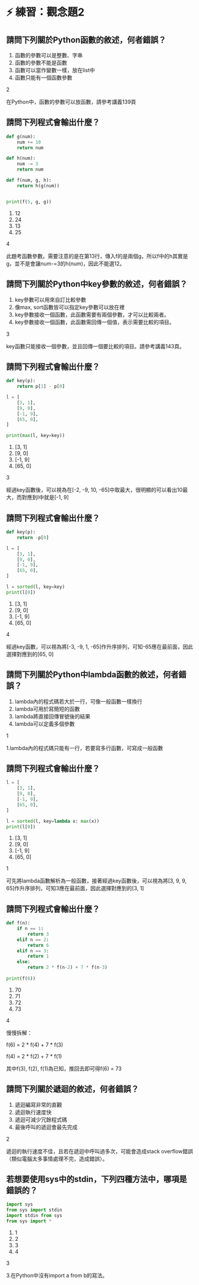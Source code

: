 # ⚡ 練習：觀念題2

## 請問下列關於Python函數的敘述，何者錯誤？

1. 函數的參數可以是整數、字串
2. 函數的參數不能是函數
3. 函數可以當作變數一樣，放在list中
4. 函數只能有一個函數參數

2

在Python中，函數的參數可以放函數，請參考講義139頁

## 請問下列程式會輸出什麼？

```python
def g(num):
    num += 10
    return num

def h(num):
    num -= 3
    return num

def f(num, g, h):
    return h(g(num))


print(f(5, g, g))
```

1. 12
2. 24
3. 13
4. 25

4

此題考函數參數。需要注意的是在第13行，傳入f的是兩個g，所以f中的h其實是g，並不是會讓num-=3的h\(num\)，因此不能選12。

## 請問下列關於Python中key參數的敘述，何者錯誤？

1. key參數可以用來自訂比較參數
2. 像max, sort函數皆可以指定key參數可以放在裡
3. key參數接收一個函數，此函數需要有兩個參數，才可以比較兩者。
4. key參數接收一個函數，此函數需回傳一個值，表示需要比較的項目。

3

key函數只能接收一個參數，並且回傳一個要比較的項目。請參考講義143頁。

## 請問下列程式會輸出什麼？

```python
def key(p):
    return p[1] - p[0]

l = [
    [3, 1],
    [9, 0],
    [-1, 9],
    [65, 0],
]

print(max(l, key=key))
```

1. \[3, 1\]
2. \[9, 0\]
3. \[-1, 9\]
4. \[65, 0\]

3

經過key函數後，可以視為在\[-2, -9, 10, -65\]中取最大，很明顯的可以看出10最大，而對應到l中就是\[-1, 9\]

##  請問下列程式會輸出什麼？

```python
def key(p):
    return -p[0]

l = [
    [3, 1],
    [9, 0],
    [-1, 9],
    [65, 0],
]

l = sorted(l, key=key)
print(l[0])
```

1. \[3, 1\]
2. \[9, 0\]
3. \[-1, 9\]
4. \[65, 0\]

4

經過key函數，可以視為將\[-3, -9, 1, -65\]作升序排列，可知-65應在最前面，因此選擇對應到的\[65, 0\]

## 請問下列關於Python中lambda函數的敘述，何者錯誤？

1. lambda內的程式碼若大於一行，可像一般函數一樣換行
2. lambda可用於寫簡短的函數
3. lambda將直接回傳冒號後的結果
4. lambda可以定義多個參數

1

1.lambda內的程式碼只能有一行，若要寫多行函數，可寫成一般函數

##  請問下列程式會輸出什麼？

```python
l = [
    [3, 1],
    [9, 0],
    [-1, 9],
    [65, 0],
]

l = sorted(l, key=lambda x: max(x))
print(l[0])
```

1. \[3, 1\]
2. \[9, 0\]
3. \[-1, 9\]
4. \[65, 0\]

1

可先將lambda函數解析為一般函數，接著經過key函數後，可以視為將\[3, 9, 9, 65\]作升序排列，可知3應在最前面，因此選擇對應到的\[3, 1\]

## 請問下列程式會輸出什麼？

```python
def f(n):
    if n == 1:
        return 3
    elif n == 2:
        return 6
    elif n == 3:
        return 1
    else:
        return 2 * f(n-2) + 7 * f(n-3)
    
print(f(6))
```

1. 70
2. 71
3. 72
4. 73

4

慢慢拆解：

f\(6\) = 2 \* f\(4\) + 7 \* f\(3\)

f\(4\) = 2 \* f\(2\) + 7 \* f\(1\)

其中f\(3\), f\(2\), f\(1\)為已知，推回去即可得f\(6\) = 73

## 請問下列關於遞迴的敘述，何者錯誤？

1. 遞迴編寫非常的直觀
2. 遞迴執行速度快
3. 遞迴可減少冗餘程式碼
4. 最後呼叫的遞迴會最先完成

2

遞迴的執行速度不佳，且若在遞迴中呼叫過多次，可能會造成stack overflow錯誤（類似電腦太多事情處理不完，造成錯誤）。

## 若想要使用sys中的stdin，下列四種方法中，哪項是錯誤的？

```python
import sys
from sys import stdin
import stdin from sys
from sys import *
```

1. 1
2. 2
3. 3
4. 4

3

3.在Python中沒有import a from b的寫法。

